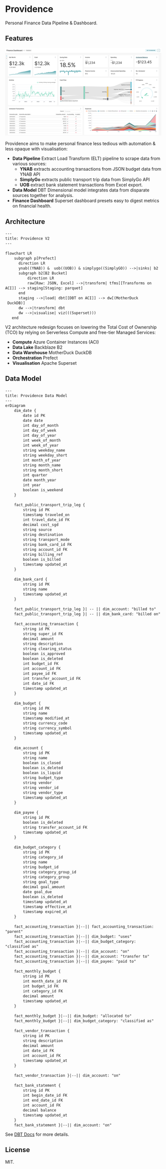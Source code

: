 # Providence

Personal Finance Data Pipeline & Dashboard.

## Features

![Finance Dashboard Screenshot](assets/finance_dashboard_screenshot.png)

Providence aims to make personal finance less tedious with automation & less opaque with visualisation:

- **Data Pipeline** Extract Load Transform (ELT) pipeline to scrape data from various sources:
  - **YNAB** extracts accounting transactions from JSON budget data from YNAB API
  - **SimplyGo** extracts public transport trip data from SimplyGo API
  - **UOB** extract bank statement transactions from Excel export.
- **Data Model** DBT Dimensional model integrates data from disparate sources together for analysis.
- **Finance Dashboard** Superset dashboard presets easy to digest metrics on financial health.


## Architecture
```mermaid
---
title: Providence V2
---

flowchart LR
    subgraph p[Prefect]
      direction LR
      ynab((YNAB)) &  uob((UOB)) & simplygo((SimplyGO)) -->|sinks| b2
      subgraph b2[B2 Bucket]
          direction LR
          raw[Raw: JSON, Excel] -->|transform| tfms[[Transforms on ACI]] --> staging[Staging: parquet]
      end
      staging -->|load| dbt[[DBT on ACI]] --> dw[(MotherDuck
 DuckDB)]
      dw -->|transform| dbt
      dw -->|visualise| viz(((Superset)))
   end
```

V2 architecture redesign focuses on lowering the Total Cost of Ownership (TCO)
by relying on Serverless Compute and free-tier Managed Services:
- **Compute** Azure Container Instances (ACI)
- **Data Lake** Backblaze B2
- **Data Warehouse** MotherDuck DuckDB
- **Orchestration** Prefect
- **Visualisation** Apache Superset

## Data Model

```mermaid
---
title: Providence Data Model
---
erDiagram
    dim_date {
        date id PK
        date date
        int day_of_month
        int day_of_week
        int day_of_year
        int week_of_month
        int week_of_year
        string weekday_name
        string weekday_short
        int month_of_year
        string month_name
        string month_short
        int quarter
        date month_year
        int year
        boolean is_weekend
    }

    fact_public_transport_trip_leg {
        string id PK
        timestamp traveled_on
        int travel_date_id FK
        decimal cost_sgd
        string source
        string destination
        string transport_mode
        string bank_card_id FK
        string account_id FK
        string billing_ref
        boolean is_billed
        timestamp updated_at
    }

    dim_bank_card {
        string id PK
        string name
        timestamp updated_at
    }

    fact_public_transport_trip_leg }| -- || dim_account: "billed to"
    fact_public_transport_trip_leg }| -- || dim_bank_card: "billed on"

    fact_accounting_transaction {
        string id PK
        string super_id FK
        decimal amount
        string description
        string clearing_status
        boolean is_approved
        boolean is_deleted
        int budget_id FK
        int account_id FK
        int payee_id FK
        int transfer_account_id FK
        int date_id FK
        timestamp updated_at
    }

    dim_budget {
        string id PK
        string name
        timestamp modified_at
        string currency_code
        string currency_symbol
        timestamp updated_at
    }

    dim_account {
        string id PK
        string name
        boolean is_closed
        boolean is_deleted
        boolean is_liquid
        string budget_type
        string vendor
        string vendor_id
        string vendor_type
        timestamp updated_at
    }

    dim_payee {
        string id PK
        boolean is_deleted
        string transfer_account_id FK
        timestamp updated_at
    }

    dim_budget_category {
        string id PK
        string category_id
        string name
        string budget_id
        string category_group_id
        string category_group
        string goal_type
        decimal goal_amount
        date goal_due
        boolean is_deleted
        timestamp updated_at
        timestamp effective_at
        timestamp expired_at
    }

    fact_accounting_transaction }|--|| fact_accounting_transaction: "parent"
    fact_accounting_transaction }|--|| dim_budget: "uses"
    fact_accounting_transaction }|--|| dim_budget_category: "classified as"
    fact_accounting_transaction }|--|| dim_account: "on"
    fact_accounting_transaction }|--|| dim_account: "transfer to"
    fact_accounting_transaction }|--|| dim_payee: "paid to"

    fact_monthly_budget {
        string id PK
        int month_date_id FK
        int budget_id FK
        int category_id FK
        decimal amount
        timestamp updated_at
    }

    fact_monthly_budget }|--|| dim_budget: "allocated to"
    fact_monthly_budget }|--|| dim_budget_category: "classified as"

    fact_vendor_transaction {
        string id PK
        string description
        decimal amount
        int date_id FK
        int account_id FK
        timestamp updated_at
    }

    fact_vendor_transaction }|--|| dim_account: "on"

    fact_bank_statement {
        string id PK
        int begin_date_id FK
        int end_date_id FK
        int account_id FK
        decimal balance
        timestamp updated_at
    }
    fact_bank_statement }|--|| dim_account: "on"
```

See [DBT Docs](https://mrzzy.github.io/providence/#!/overview) for more details.

## License

MIT.
